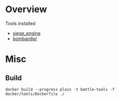 # Overview
Tools installed
* [siege_engine](https://github.com/smok-serwis/siege-engine)
* [bombardier](https://github.com/codesenberg/bombardier)

# Misc
## Build
```
docker build --progress plain -t battle-tools -f docker/tools/Dockerfile ./
```
